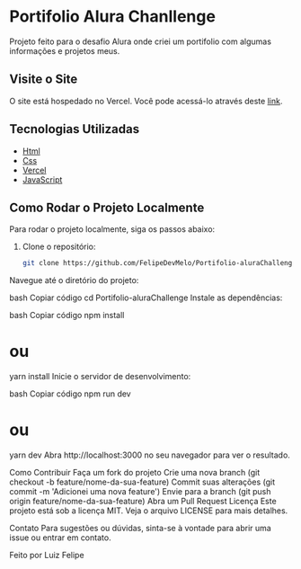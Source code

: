 


# Portifolio Alura Chanllenge

Projeto feito para o desafio Alura onde criei um portifolio com algumas informações e projetos meus. 

## Visite o Site

O site está hospedado no Vercel. Você pode acessá-lo através deste [link](https://portifolio-alura-challenge.vercel.app/).

## Tecnologias Utilizadas

- [Html](https://developer.mozilla.org/en-US/docs/Web/HTML)
- [Css](https://developer.mozilla.org/en-US/docs/Web/CSS)
- [Vercel](https://vercel.com/)
- [JavaScript](https://developer.mozilla.org/en-US/docs/Web/JavaScript)

## Como Rodar o Projeto Localmente

Para rodar o projeto localmente, siga os passos abaixo:

1. Clone o repositório:
   ```bash
   git clone https://github.com/FelipeDevMelo/Portifolio-aluraChallenge.git
Navegue até o diretório do projeto:

bash
Copiar código
cd Portifolio-aluraChallenge
Instale as dependências:

bash
Copiar código
npm install
# ou
yarn install
Inicie o servidor de desenvolvimento:

bash
Copiar código
npm run dev
# ou
yarn dev
Abra http://localhost:3000 no seu navegador para ver o resultado.

Como Contribuir
Faça um fork do projeto
Crie uma nova branch (git checkout -b feature/nome-da-sua-feature)
Commit suas alterações (git commit -m 'Adicionei uma nova feature')
Envie para a branch (git push origin feature/nome-da-sua-feature)
Abra um Pull Request
Licença
Este projeto está sob a licença MIT. Veja o arquivo LICENSE para mais detalhes.

Contato
Para sugestões ou dúvidas, sinta-se à vontade para abrir uma issue ou entrar em contato.

Feito por Luiz Felipe
